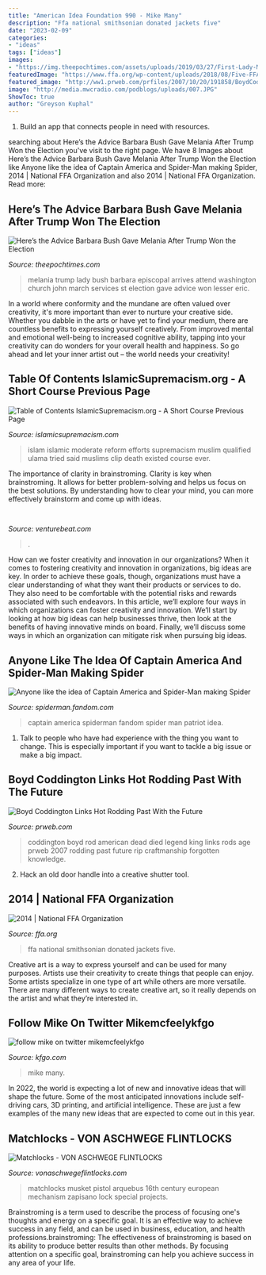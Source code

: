 ```yaml
---
title: "American Idea Foundation 990 - Mike Many"
description: "Ffa national smithsonian donated jackets five"
date: "2023-02-09"
categories:
- "ideas"
tags: ["ideas"]
images:
- "https://img.theepochtimes.com/assets/uploads/2019/03/27/First-Lady-Melania-Trump.jpg"
featuredImage: "https://www.ffa.org/wp-content/uploads/2018/08/Five-FFA-Jackets-donated-to-Smithsonian-2014-1.jpg"
featured_image: "http://ww1.prweb.com/prfiles/2007/10/20/191858/BoydCoddington.jpg"
image: "http://media.mwcradio.com/podblogs/uploads/007.JPG"
ShowToc: true
author: "Greyson Kuphal"
---
```



1. Build an app that connects people in need with resources.

	

		
searching about Here’s the Advice Barbara Bush Gave Melania After Trump Won the Election you've visit to the right page. We have 8 Images about Here’s the Advice Barbara Bush Gave Melania After Trump Won the Election like Anyone like the idea of Captain America and Spider-Man making Spider, 2014 | National FFA Organization and also 2014 | National FFA Organization. Read more:
		
    
## Here’s The Advice Barbara Bush Gave Melania After Trump Won The Election

<img loading=lazy src="https://img.theepochtimes.com/assets/uploads/2019/03/27/First-Lady-Melania-Trump.jpg" onerror="this.onerror=null;this.src='https://tse3.mm.bing.net/th?id=OIP.3denwSl57DWAj8aTnHU0NQHaEc&amp;pid=15.1';" alt="Here’s the Advice Barbara Bush Gave Melania After Trump Won the Election">

_Source: theepochtimes.com_

>melania trump lady bush barbara episcopal arrives attend washington church john march services st election gave advice won lesser eric. 

	

In a world where conformity and the mundane are often valued over creativity, it's more important than ever to nurture your creative side. Whether you dabble in the arts or have yet to find your medium, there are countless benefits to expressing yourself creatively. From improved mental and emotional well-being to increased cognitive ability, tapping into your creativity can do wonders for your overall health and happiness. So go ahead and let your inner artist out – the world needs your creativity!

    
## Table Of Contents IslamicSupremacism.org - A Short Course Previous Page

<img loading=lazy src="http://islamicsupremacism.com/Islamic_Supremacism/Efforts_To_Reform_Islam_files/09423168474118193771.jpg" onerror="this.onerror=null;this.src='https://tse4.mm.bing.net/th?id=OIP.Gssdoz3PM3yE1Tg5saKf_wHaKw&amp;pid=15.1';" alt="Table of Contents IslamicSupremacism.org - A Short Course Previous Page">

_Source: islamicsupremacism.com_

>islam islamic moderate reform efforts supremacism muslim qualified ulama tried said muslims clip death existed course ever. 

	

The importance of clarity in brainstroming.
Clarity is key when brainstroming. It allows for better problem-solving and helps us focus on the best solutions. By understanding how to clear your mind, you can more effectively brainstorm and come up with ideas.

    
## 

<img loading=lazy src="https://venturebeat.com/wp-content/uploads/2019/10/IMG_2307D-e1572529138577.jpeg" onerror="this.onerror=null;this.src='https://tse3.mm.bing.net/th?id=OIP.JH5oeQG4IfebxWuL_cwUiQHaFj&amp;pid=15.1';" alt="">

_Source: venturebeat.com_

>. 

	

How can we foster creativity and innovation in our organizations?
When it comes to fostering creativity and innovation in organizations, big ideas are key. In order to achieve these goals, though, organizations must have a clear understanding of what they want their products or services to do. They also need to be comfortable with the potential risks and rewards associated with such endeavors.
In this article, we’ll explore four ways in which organizations can foster creativity and innovation. We’ll start by looking at how big ideas can help businesses thrive, then look at the benefits of having innovative minds on board. Finally, we’ll discuss some ways in which an organization can mitigate risk when pursuing big ideas.

    
## Anyone Like The Idea Of Captain America And Spider-Man Making Spider

<img loading=lazy src="https://static.wikia.nocookie.net/c01b9eab-fcc9-4811-899c-5cc77afb82ce" onerror="this.onerror=null;this.src='https://tse4.mm.bing.net/th?id=OIP.Ist1FCvf1Q0FqzrhJD5UHwHaJI&amp;pid=15.1';" alt="Anyone like the idea of Captain America and Spider-Man making Spider">

_Source: spiderman.fandom.com_

>captain america spiderman fandom spider man patriot idea. 

	

1. Talk to people who have had experience with the thing you want to change. This is especially important if you want to tackle a big issue or make a big impact.

    
## Boyd Coddington Links Hot Rodding Past With The Future

<img loading=lazy src="http://ww1.prweb.com/prfiles/2007/10/20/191858/BoydCoddington.jpg" onerror="this.onerror=null;this.src='https://tse1.mm.bing.net/th?id=OIP.2skGY28N77Z1pG7A8aWUMwHaHt&amp;pid=15.1';" alt="Boyd Coddington Links Hot Rodding Past With the Future">

_Source: prweb.com_

>coddington boyd rod american dead died legend king links rods age prweb 2007 rodding past future rip craftmanship forgotten knowledge. 

	

2. Hack an old door handle into a creative shutter tool.

    
## 2014 | National FFA Organization

<img loading=lazy src="https://www.ffa.org/wp-content/uploads/2018/08/Five-FFA-Jackets-donated-to-Smithsonian-2014-1.jpg" onerror="this.onerror=null;this.src='https://tse3.mm.bing.net/th?id=OIP.tWyy439ondLRqoyX8_meHAHaE7&amp;pid=15.1';" alt="2014 | National FFA Organization">

_Source: ffa.org_

>ffa national smithsonian donated jackets five. 

	

Creative art is a way to express yourself and can be used for many purposes. Artists use their creativity to create things that people can enjoy. Some artists specialize in one type of art while others are more versatile. There are many different ways to create creative art, so it really depends on the artist and what they’re interested in.

    
## Follow Mike On Twitter Mikemcfeelykfgo

<img loading=lazy src="http://media.mwcradio.com/podblogs/uploads/007.JPG" onerror="this.onerror=null;this.src='https://tse1.mm.bing.net/th?id=OIP.AVaflgUu1RsjwGffBbdXygHaFj&amp;pid=15.1';" alt="follow mike on twitter mikemcfeelykfgo">

_Source: kfgo.com_

>mike many. 

	

In 2022, the world is expecting a lot of new and innovative ideas that will shape the future. Some of the most anticipated innovations include self-driving cars, 3D printing, and artificial intelligence. These are just a few examples of the many new ideas that are expected to come out in this year.

    
## Matchlocks - VON ASCHWEGE FLINTLOCKS

<img loading=lazy src="http://www.vonaschwegeflintlocks.com/uploads/2/2/8/5/22859252/1990816_orig.jpg" onerror="this.onerror=null;this.src='https://tse4.mm.bing.net/th?id=OIP.0S9vteSZ4uLm5r7HAMoJ-AHaE9&amp;pid=15.1';" alt="Matchlocks - VON ASCHWEGE FLINTLOCKS">

_Source: vonaschwegeflintlocks.com_

>matchlocks musket pistol arquebus 16th century european mechanism zapisano lock special projects. 

	

Brainstroming is a term used to describe the process of focusing one's thoughts and energy on a specific goal. It is an effective way to achieve success in any field, and can be used in business, education, and health professions.brainstroming: The effectiveness of brainstroming is based on its ability to produce better results than other methods. By focusing attention on a specific goal, brainstroming can help you achieve success in any area of your life.

